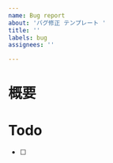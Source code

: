 ```yaml
---
name: Bug report
about: 'バグ修正 テンプレート '
title: ''
labels: bug
assignees: ''

---
```


# 概要

# Todo
- [ ] 